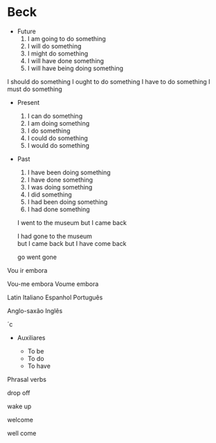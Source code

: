 # Beck

- Future
    1. I am going to do something
    1. I will do something
    1. I might do something
    1. I will have done something
    1. I will have being doing something

I should do something
I ought to do something
I have to do something
I must do something

- Present
    1. I can do something
    1. I am doing something
    1. I do something
    1. I could do something
    1. I would do something

- Past
    1. I have been doing something
    1. I have done something
    1. I was doing something  
    1. I did something
    1. I had been doing something
    1. I had done something


    I went to the museum
    but I came back

    
    I had gone to the museum \
        but I came back
        but I have come back


    go
    went
    gone

Vou ir embora

Vou-me embora
Voume embora


Latin
    Italiano
    Espanhol
    Português

Anglo-saxão
    Inglês

´c







- Auxiliares

    - To be
    - To do
    - To have














Phrasal verbs





drop off


wake up 

welcome

well come